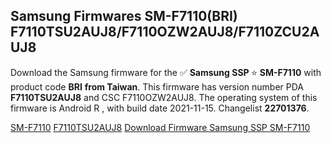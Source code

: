 <h2>Samsung Firmwares SM-F7110(BRI) F7110TSU2AUJ8/F7110OZW2AUJ8/F7110ZCU2AUJ8</h2>
Download the Samsung firmware for the ✅ <strong>Samsung SSP </strong> ⭐ <strong>SM-F7110</strong> with product code <strong>BRI</strong> <strong> from Taiwan</strong>. This firmware has version number PDA <strong>F7110TSU2AUJ8</strong> and CSC F7110OZW2AUJ8. The operating system of this firmware is Android R , with build date 2021-11-15. Changelist <strong>22701376</strong>.


[SM-F7110](https://samfirm.shop/samsung/model/SM-F7110)
[F7110TSU2AUJ8](https://samfirm.shop/samsung/pda/F7110TSU2AUJ8)
[Download Firmware Samsung SSP SM-F7110](https://samfirm.shop/samsung/firmware/474287)
